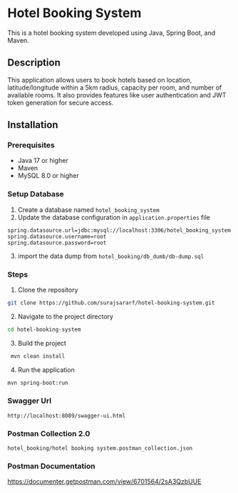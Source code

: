 # Hotel Booking System

This is a hotel booking system developed using Java, Spring Boot, and Maven.

## Description

This application allows users to book hotels based on location, latitude/longitude within a 5km radius, capacity per room, and number of available rooms. It also provides features like user authentication and JWT token generation for secure access.

## Installation

### Prerequisites

- Java 17 or higher
- Maven
- MySQL 8.0 or higher

### Setup Database
1. Create a database named `hotel_booking_system`
2. Update the database configuration in `application.properties` file
```properties
spring.datasource.url=jdbc:mysql://localhost:3306/hotel_booking_system
spring.datasource.username=root
spring.datasource.password=root
```
3. import the data dump from `hotel_booking/db_dumb/db-dump.sql`

### Steps
1. Clone the repository
```bash
git clone https://github.com/surajsararf/hotel-booking-system.git

```
2. Navigate to the project directory

```bash
cd hotel-booking-system
```
3. Build the project
```bash
 mvn clean install
```
4. Run the application
```bash
mvn spring-boot:run
```
### Swagger Url
```url
http://localhost:8089/swagger-ui.html
```

### Postman Collection 2.0
`hotel_booking/hotel booking system.postman_collection.json`

### Postman Documentation
https://documenter.getpostman.com/view/6701564/2sA3QzbUUE


